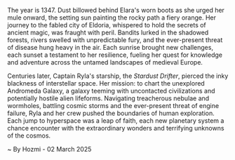 
The year is 1347.  Dust billowed behind Elara's worn boots as she urged her mule onward, the setting sun painting the rocky path a fiery orange.  Her journey to the fabled city of Eldoria, whispered to hold the secrets of ancient magic, was fraught with peril.  Bandits lurked in the shadowed forests, rivers swelled with unpredictable fury, and the ever-present threat of disease hung heavy in the air.  Each sunrise brought new challenges, each sunset a testament to her resilience, fueling her quest for knowledge and adventure across the untamed landscapes of medieval Europe.

Centuries later, Captain Ryla's starship, the *Stardust Drifter*, pierced the inky blackness of interstellar space.  Her mission: to chart the unexplored Andromeda Galaxy, a galaxy teeming with uncontacted civilizations and potentially hostile alien lifeforms.  Navigating treacherous nebulae and wormholes, battling cosmic storms and the ever-present threat of engine failure, Ryla and her crew pushed the boundaries of human exploration.  Each jump to hyperspace was a leap of faith, each new planetary system a chance encounter with the extraordinary wonders and terrifying unknowns of the cosmos.

~ By Hozmi - 02 March 2025
